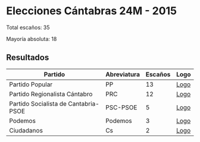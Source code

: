 # Elecciones Cántabras 24M - 2015

Total escaños: 35

Mayoría absoluta: 18

## Resultados

| Partido | Abreviatura | Escaños | Logo |
| - | - | - | - |
| Partido Popular | PP | 13 | [Logo](https://github.com/playzzz/Pactos/blob/master/Logos/PP.jpg?raw=true)
| Partido Regionalista Cántabro | PRC | 12 | [Logo](https://github.com/playzzz/Pactos/blob/master/Logos/PRC.jpg?raw=true)
| Partido Socialista de Cantabria-PSOE | PSC-PSOE | 5 | [Logo](https://github.com/playzzz/Pactos/blob/master/Logos/PSOE.jpg?raw=true)
| Podemos | Podemos | 3 | [Logo](https://github.com/playzzz/Pactos/blob/master/Logos/Podemos.jpg?raw=true)
| Ciudadanos | Cs | 2 | [Logo](https://github.com/playzzz/Pactos/blob/master/Logos/Cs.jpg?raw=true)
